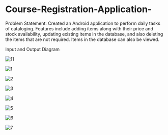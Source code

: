 # Course-Registration-Application-



Problem Statement:
Created an Android application to perform daily tasks of cataloging. Features include adding items along with their price and stock availability, updating existing items in the database, and also deleting the items that are not required. Items in the database can also be viewed.

Input and Output Diagram











![11](https://user-images.githubusercontent.com/76790667/179039746-df7022fe-1327-4d34-aa32-5d2aee117957.jpg)








































![1](https://user-images.githubusercontent.com/76790667/179038678-4bb8f7a0-90db-448b-965f-efbdcf510cb8.jpg)

![2](https://user-images.githubusercontent.com/76790667/179038683-1a344eef-3ae4-4f73-bafe-bf0b3767bfd2.jpg)

![3](https://user-images.githubusercontent.com/76790667/179038689-695c899c-7703-4a06-be25-4adf5612f295.jpg)

![4](https://user-images.githubusercontent.com/76790667/179038694-091253f3-d99e-40da-bf81-a47543e6c965.jpg)

![5](https://user-images.githubusercontent.com/76790667/179038705-6183e1d4-9077-45ee-bb97-3452ac7817ba.jpg)

![6](https://user-images.githubusercontent.com/76790667/179038650-ee87dba0-4fc5-464e-9134-88b4ee1a48e4.jpg)

![7](https://user-images.githubusercontent.com/76790667/179038668-96ea78fb-db1a-4527-8c4c-c8d846fd97ac.jpg)
